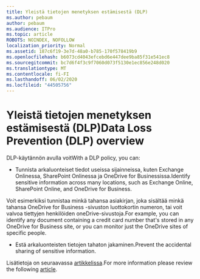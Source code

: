 ```yaml
---
title: Yleistä tietojen menetyksen estämisestä (DLP)
ms.author: pebaum
author: pebaum
ms.audience: ITPro
ms.topic: article
ROBOTS: NOINDEX, NOFOLLOW
localization_priority: Normal
ms.assetid: 187c6f19-3e7d-48a0-b785-170f578419b9
ms.openlocfilehash: b6073cd4043efcebd6e447dee9ba85f31e541ec8
ms.sourcegitcommit: bc7d6f4f3c9f7060d073f5130e1ec856e248d020
ms.translationtype: MT
ms.contentlocale: fi-FI
ms.lasthandoff: 06/02/2020
ms.locfileid: "44505756"
---
```

# <a name="data-loss-prevention-dlp-overview"></a><span data-ttu-id="ba9f6-102">Yleistä tietojen menetyksen estämisestä (DLP)</span><span class="sxs-lookup"><span data-stu-id="ba9f6-102">Data Loss Prevention (DLP) overview</span></span>

<span data-ttu-id="ba9f6-103">DLP-käytännön avulla voit</span><span class="sxs-lookup"><span data-stu-id="ba9f6-103">With a DLP policy, you can:</span></span>

- <span data-ttu-id="ba9f6-104">Tunnista arkaluonteiset tiedot useissa sijainneissa, kuten Exchange Onlinessa, SharePoint Onlinessa ja OneDrive for Businessissa.</span><span class="sxs-lookup"><span data-stu-id="ba9f6-104">Identify sensitive information across many locations, such as Exchange Online, SharePoint Online, and OneDrive for Business.</span></span>


<span data-ttu-id="ba9f6-105">Voit esimerkiksi tunnistaa minkä tahansa asiakirjan, joka sisältää minkä tahansa OneDrive for Business -sivuston luottokortin numeron, tai voit valvoa tiettyjen henkilöiden oneDrive-sivustoja.</span><span class="sxs-lookup"><span data-stu-id="ba9f6-105">For example, you can identify any document containing a credit card number that's stored in any OneDrive for Business site, or you can monitor just the OneDrive sites of specific people.</span></span>

- <span data-ttu-id="ba9f6-106">Estä arkaluonteisten tietojen tahaton jakaminen.</span><span class="sxs-lookup"><span data-stu-id="ba9f6-106">Prevent the accidental sharing of sensitive information.</span></span>


<span data-ttu-id="ba9f6-107">Lisätietoja on seuraavassa [artikkelissa](https://docs.microsoft.com/microsoft-365/compliance/data-loss-prevention-policies).</span><span class="sxs-lookup"><span data-stu-id="ba9f6-107">For more information please review the following [article](https://docs.microsoft.com/microsoft-365/compliance/data-loss-prevention-policies).</span></span>

